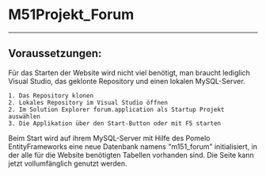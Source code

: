 # M51Projekt_Forum
***
## Voraussetzungen:
Für das Starten der Website wird nicht viel benötigt, man braucht lediglich Visual Studio, 
das geklonte Repository und einen lokalen MySQL-Server.

	1. Das Repository klonen
	2. Lokales Repository im Visual Studio öffnen
	2. Im Solution Explorer forum.application als Startup Projekt auswählen
	3. Die Applikation über den Start-Button oder mit F5 starten
	
Beim Start wird auf ihrem MySQL-Server mit Hilfe des Pomelo EntityFrameworks eine neue Datenbank 
namens "m151_forum" initialisiert, in der alle für die Website benötigten Tabellen vorhanden sind.
Die Seite kann jetzt vollumfänglich genutzt werden.